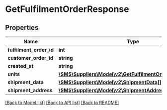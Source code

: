 # GetFulfilmentOrderResponse

## Properties
Name | Type | Description | Notes
------------ | ------------- | ------------- | -------------
**fulfilment_order_id** | **int** |  | 
**customer_order_id** | **string** |  | 
**created_at** | **string** |  | 
**units** | [**\SMS\Suppliers\Model\v2\GetFulfilmentOrderUnitResponse[]**](GetFulfilmentOrderUnitResponse.md) |  | 
**shipment_data** | [**\SMS\Suppliers\Model\v2\ShipmentData[]**](ShipmentData.md) |  | [optional] 
**shipment_address** | [**\SMS\Suppliers\Model\v2\ShipmentAddress**](ShipmentAddress.md) |  | 

[[Back to Model list]](../README.md#documentation-for-models) [[Back to API list]](../README.md#documentation-for-api-endpoints) [[Back to README]](../README.md)


